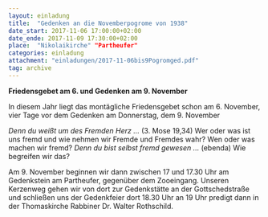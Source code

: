 ```yaml
---
layout: einladung
title:  "Gedenken an die Novemberpogrome von 1938"
date_start: 2017-11-06 17:00:00+02:00
date_ende: 2017-11-09 17:30:00+02:00
place:  "Nikolaikirche" "Partheufer"
categories: einladung
attachment: "einladungen/2017-11-06bis9Pogromged.pdf"
tag: archive
---
```


**Friedensgebet am 6. und Gedenken am 9. November**

In diesem Jahr liegt das montägliche Friedensgebet schon am 6. November,
vier Tage vor dem Gedenken am Donnerstag, dem 9. November

*Denn du weißt um des Fremden Herz …*
(3. Mose 19,34)
Wer oder was ist uns fremd und wie nehmen wir Fremde und Fremdes wahr? Wen oder was machen wir fremd?
*Denn du bist selbst fremd gewesen …*
(ebenda)
Wie begreifen wir das?

Am 9. November beginnen wir dann zwischen 17 und 17.30 Uhr am Gedenkstein am Partheufer, gegenüber dem Zooeingang.
Unseren Kerzenweg gehen wir von dort zur Gedenkstätte an der Gottschedstraße
und schließen uns der Gedenkfeier dort 18.30 Uhr an
19 Uhr predigt dann in der Thomaskirche Rabbiner Dr. Walter Rothschild.
